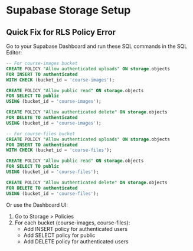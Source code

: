 # Supabase Storage Setup

## Quick Fix for RLS Policy Error

Go to your Supabase Dashboard and run these SQL commands in the SQL Editor:

```sql
-- For course-images bucket
CREATE POLICY "Allow authenticated uploads" ON storage.objects 
FOR INSERT TO authenticated 
WITH CHECK (bucket_id = 'course-images');

CREATE POLICY "Allow public read" ON storage.objects 
FOR SELECT TO public 
USING (bucket_id = 'course-images');

CREATE POLICY "Allow authenticated delete" ON storage.objects 
FOR DELETE TO authenticated 
USING (bucket_id = 'course-images');

-- For course-files bucket
CREATE POLICY "Allow authenticated uploads" ON storage.objects 
FOR INSERT TO authenticated 
WITH CHECK (bucket_id = 'course-files');

CREATE POLICY "Allow public read" ON storage.objects 
FOR SELECT TO public 
USING (bucket_id = 'course-files');

CREATE POLICY "Allow authenticated delete" ON storage.objects 
FOR DELETE TO authenticated 
USING (bucket_id = 'course-files');
```

Or use the Dashboard UI:
1. Go to Storage > Policies
2. For each bucket (course-images, course-files):
   - Add INSERT policy for authenticated users
   - Add SELECT policy for public
   - Add DELETE policy for authenticated users
